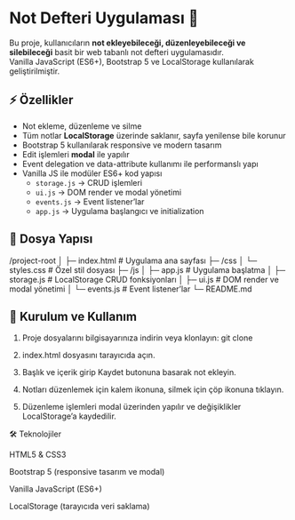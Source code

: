 # Not Defteri Uygulaması 📝

Bu proje, kullanıcıların **not ekleyebileceği, düzenleyebileceği ve silebileceği** basit bir web tabanlı not defteri uygulamasıdır.  
Vanilla JavaScript (ES6+), Bootstrap 5 ve LocalStorage kullanılarak geliştirilmiştir.


## ⚡ Özellikler

- Not ekleme, düzenleme ve silme
- Tüm notlar **LocalStorage** üzerinde saklanır, sayfa yenilense bile korunur
- Bootstrap 5 kullanılarak responsive ve modern tasarım
- Edit işlemleri **modal** ile yapılır
- Event delegation ve data-attribute kullanımı ile performanslı yapı
- Vanilla JS ile modüler ES6+ kod yapısı
  - `storage.js` → CRUD işlemleri
  - `ui.js` → DOM render ve modal yönetimi
  - `events.js` → Event listener’lar
  - `app.js` → Uygulama başlangıcı ve initialization


## 📁 Dosya Yapısı

/project-root
│
├─ index.html # Uygulama ana sayfası
├─ /css
│ └─ styles.css # Özel stil dosyası
├─ /js
│ ├─ app.js # Uygulama başlatma
│ ├─ storage.js # LocalStorage CRUD fonksiyonları
│ ├─ ui.js # DOM render ve modal yönetimi
│ └─ events.js # Event listener’lar
└─ README.md


## 🚀 Kurulum ve Kullanım

1. Proje dosyalarını bilgisayarınıza indirin veya klonlayın: git clone <repository-url>

2. index.html dosyasını tarayıcıda açın.

3. Başlık ve içerik girip Kaydet butonuna basarak not ekleyin.

4. Notları düzenlemek için kalem ikonuna, silmek için çöp ikonuna tıklayın.

5. Düzenleme işlemleri modal üzerinden yapılır ve değişiklikler LocalStorage’a kaydedilir.

🛠 Teknolojiler

HTML5 & CSS3

Bootstrap 5 (responsive tasarım ve modal)

Vanilla JavaScript (ES6+)

LocalStorage (tarayıcıda veri saklama)
